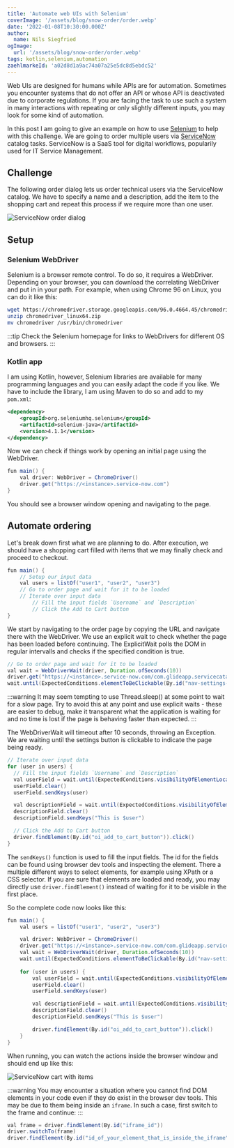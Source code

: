 ```yaml
---
title: 'Automate web UIs with Selenium'
coverImage: '/assets/blog/snow-order/order.webp'
date: '2022-01-08T10:30:00.000Z'
author:
  name: Nils Siegfried
ogImage:
  url: '/assets/blog/snow-order/order.webp'
tags: kotlin,selenium,automation
zaehlmarkeId: 'a02d8d1a9ac74a07a25e5dc8d5ebdc52'
---
```


Web UIs are designed for humans while APIs are for automation. Sometimes you encounter systems that do not offer an API or whose API is deactivated due to corporate regulations. If you are facing the task to use such a system in many interactions with repeating or only slightly different inputs, you may look for some kind of automation.

In this post I am going to give an example on how to use [Selenium](https://www.selenium.dev) to help with this challenge. We are going to order multiple users via [ServiceNow](https://www.servicenow.com) catalog tasks. ServiceNow is a SaaS tool for digital workflows, popularily used for IT Service Management.

## Challenge

The following order dialog lets us order technical users via the ServiceNow catalog. We have to specify a name and a description, add the item to the shopping cart and repeat this process if we require more than one user.

![ServiceNow order dialog](/assets/blog/snow-order/screen_order.webp)

## Setup

### Selenium WebDriver

Selenium is a browser remote control. To do so, it requires a WebDriver. Depending on your browser, you can download the correlating WebDriver and put in in your path. For example, when using Chrome 96 on Linux, you can do it like this:

```sh
wget https://chromedriver.storage.googleapis.com/96.0.4664.45/chromedriver_linux64.zip
unzip chromedriver_linux64.zip
mv chromedriver /usr/bin/chromedriver
```

:::tip
Check the Selenium homepage for links to WebDrivers for different OS and browsers.
:::

### Kotlin app

I am using Kotlin, however, Selenium libraries are available for many programming languages and you can easily adapt the code if you like. We have to include the library, I am using Maven to do so and add to my `pom.xml`:

```xml
<dependency>
    <groupId>org.seleniumhq.selenium</groupId>
    <artifactId>selenium-java</artifactId>
    <version>4.1.1</version>
</dependency>
```

Now we can check if things work by opening an initial page using the WebDriver.

```java
fun main() {
    val driver: WebDriver = ChromeDriver()
    driver.get("https://<instance>.service-now.com")
}
```

You should see a browser window opening and navigating to the page.

## Automate ordering

Let's break down first what we are planning to do. After execution, we should have a shopping cart filled with items that we may finally check and proceed to checkout. 

```java
fun main() {
    // Setup our input data
    val users = listOf("user1", "user2", "user3")
    // Go to order page and wait for it to be loaded
    // Iterate over input data
        // Fill the input fields `Username` and `Description`
        // Click the Add to Cart button
}
```

We start by navigating to the order page by copying the URL and navigate there with the WebDriver. We use an explicit wait to check whether the page has been loaded before continuing. The ExplicitWait polls the DOM in regular intervalls and checks if the specified condition is true. 

```java
// Go to order page and wait for it to be loaded
val wait = WebDriverWait(driver, Duration.ofSeconds(10))
driver.get("https://<instance>.service-now.com/com.glideapp.servicecatalog_cat_item_view.do?<...>")
wait.until(ExpectedConditions.elementToBeClickable(By.id("nav-settings-button")))  
```
:::warning
It may seem tempting to use Thread.sleep() at some point to wait for a slow page. Try to avoid this at any point and use explicit waits - these are easier to debug, make it transparent what the application is waiting for and no time is lost if the page is behaving faster than expected.
:::

The WebDriverWait will timeout after 10 seconds, throwing an Exception. We are waiting until the settings button is clickable to indicate the page being ready.

```java
// Iterate over input data
for (user in users) {
  // Fill the input fields `Username` and `Description`
  val userField = wait.until(ExpectedConditions.visibilityOfElementLocated(By.id("IO:123")))
  userField.clear()
  userField.sendKeys(user)

  val descriptionField = wait.until(ExpectedConditions.visibilityOfElementLocated(By.id("IO:456")))
  descriptionField.clear()
  descriptionField.sendKeys("This is $user")

  // Click the Add to Cart button
  driver.findElement(By.id("oi_add_to_cart_button")).click()
}    
```

The `sendKeys()` function is used to fill the input fields. The id for the fields can be found using browser dev tools and inspecting the element. There a multiple different ways to select elements, for example using XPath or a CSS selector. If you are sure that elements are loaded and ready, you may directly use `driver.findElement()` instead of waiting for it to be visible in the first place.

So the complete code now looks like this:

```java
fun main() {  
    val users = listOf("user1", "user2", "user3")

    val driver: WebDriver = ChromeDriver()
    driver.get("https://<instance>.service-now.com/com.glideapp.servicecatalog_cat_item_view.do?<...>")
    val wait = WebDriverWait(driver, Duration.ofSeconds(10))
    wait.until(ExpectedConditions.elementToBeClickable(By.id("nav-settings-button")))
    
    for (user in users) {
        val userField = wait.until(ExpectedConditions.visibilityOfElementLocated(By.id("IO:123")))
        userField.clear()
        userField.sendKeys(user)

        val descriptionField = wait.until(ExpectedConditions.visibilityOfElementLocated(By.id("IO:456")))
        descriptionField.clear()
        descriptionField.sendKeys("This is $user")

        driver.findElement(By.id("oi_add_to_cart_button")).click()
    }
}
```

When running, you can watch the actions inside the browser window and should end up like this:

![ServiceNow cart with items](/assets/blog/snow-order/screen_end.webp)

:::warning
You may encounter a situation where you cannot find DOM elements in your code even if they do exist in the browser dev tools. This may be due to them being inside an `iframe`. In such a case, first switch to the frame and continue:
:::

```java
val frame = driver.findElement(By.id("iframe_id"))
driver.switchTo(frame)
driver.findElement(By.id("id_of_your_element_that_is_inside_the_iframe"))
```


